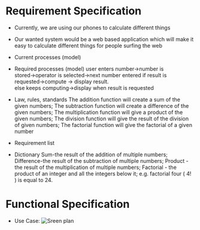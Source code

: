 
# Requirement Specification

- Currently, we are using our phones to calculate different things
- Our wanted system would be a web based application which will make it easy to calculate different things for people surfing the web
- Current processes (model)
- Required processes (model)
    user enters number→number is stored→operator is selected→next number entered
    if result is requested→compute → display result.    
    else keeps computing→display when result is requested
- Law, rules, standards
    The addition function will create a sum of the given numbers;
    The subtraction function will create a difference of the given numbers;
    The multiplication function will give a product of the given numbers;
    The division function will give the result of the division of given numbers;
    The factorial function will give the factorial of a given number
- Requirement list


- Dictionary
    Sum-the result of the addition of multiple numbers;
    Difference-the result of the subtraction of multiple numbers;
    Product - the result of the multiplication of multiple numbers;
    Factorial - the product of an integer and all the integers below it; e.g. factorial four ( 4! ) is equal to 24.

# Functional Specification

- Use Case: ![Sreen plan](https://user-images.githubusercontent.com/76019638/133080868-afcdfb5a-fe6e-46fb-8162-1e939046b30c.png)

